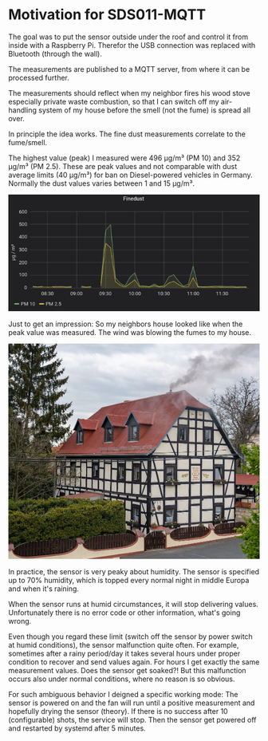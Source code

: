 # Motivation for SDS011-MQTT

The goal was to put the sensor outside under the roof and control it from inside with a Raspberry Pi. Therefor the USB connection was replaced with Bluetooth (through the wall).

The measurements are published to a MQTT server, from where it can be processed further. 

The measurements should reflect when my neighbor fires his wood stove especially private waste combustion, so that I can switch off my air-handling system of my house before the smell (not the fume) is spread all over.  

In principle the idea works. The fine dust measurements correlate to the fume/smell.

The highest value (peak) I measured were 496 µg/m³ (PM 10) and 352 µg/m³ (PM 2.5). These are peak values and not comparable with dust average limits (40 µg/m³) for ban on Diesel-powered vehicles in Germany. Normally the dust values varies between 1 and 15 µg/m³.

![Screenshot Grafana](./fume-grafana.png)

Just to get an impression: So my neighbors house looked like when the peak value was measured. 
The wind was blowing the fumes to my house.

![fume-house](./fume-house.jpg)

In practice, the sensor is very peaky about humidity. The sensor is specified up to 70% humidity, which is topped every normal night in middle Europa and when it's raining. 

When the sensor runs at humid circumstances, it will stop delivering values. Unfortunately there is no error code or other information, what's going wrong. 

Even though you regard these limit (switch off the sensor by power switch at humid conditions), the sensor malfunction quite often. For example, sometimes after a rainy period/day it takes several hours under proper condition to recover and send values again. For hours I get exactly the same measurement values. Does the sensor get soaked?! But this malfunction occurs also under normal conditions, where no reason is so obvious.

For such ambiguous behavior I deigned a specific working mode: The sensor is powered on and the fan will run until a positive measurement and hopefully drying the sensor (theory). If there is no success after 10 (configurable) shots, the service will stop. Then the sensor get powered off and restarted by systemd after 5 minutes. 







